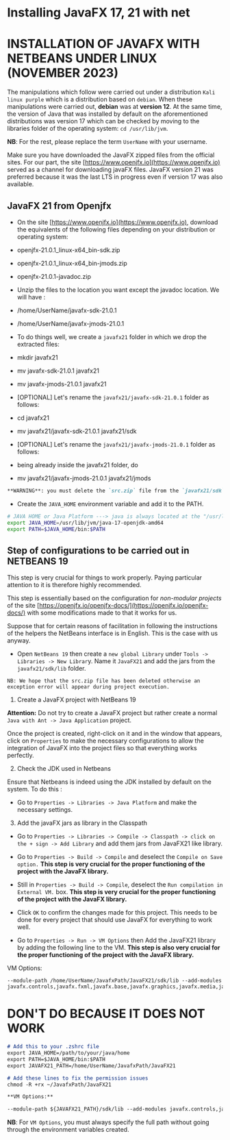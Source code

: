 # Installing JavaFX 17, 21 with net
# INSTALLATION OF JAVAFX WITH NETBEANS UNDER LINUX (NOVEMBER 2023)

The manipulations which follow were carried out under a distribution `Kali linux purple` which is a distribution based on `debian`.
When these manipulations were carried out, **debian** was at **version 12**. At the same time, the version of Java that was installed by default on the aforementioned distributions was version 17 which can be checked by moving to the libraries folder of the operating system: `cd /usr/lib/jvm`.

**NB**: For the rest, please replace the term `UserName` with your username.

Make sure you have downloaded the JavaFX zipped files from the official sites.
For our part, the site [https://www.openjfx.io](https://www.openjfx.io) served as a channel for downloading javaFX files.
JavaFX version 21 was preferred because it was the last LTS in progress even if version 17 was also available.

## JavaFX 21 from Openjfx
- On the site [https://www.openjfx.io](https://www.openjfx.io), download the equivalents of the following files depending on your distribution or operating system:
- openjfx-21.0.1_linux-x64_bin-sdk.zip
- openjfx-21.0.1_linux-x64_bin-jmods.zip
- openjfx-21.0.1-javadoc.zip

- Unzip the files to the location you want except the javadoc location. We will have :
- /home/UserName/javafx-sdk-21.0.1
- /home/UserName/javafx-jmods-21.0.1

- To do things well, we create a `javafx21` folder in which we drop the extracted files:
- mkdir javafx21
- mv javafx-sdk-21.0.1 javafx21
- mv javafx-jmods-21.0.1 javafx21

- [OPTIONAL] Let's rename the `javafx21/javafx-sdk-21.0.1` folder as follows:
- cd javafx21
- mv javafx21/javafx-sdk-21.0.1 javafx21/sdk
- [OPTIONAL] Let's rename the `javafx21/javafx-jmods-21.0.1` folder as follows:
- being already inside the javafx21 folder, do
- mv javafx21/javafx-jmods-21.0.1 javafx21/jmods

```markdown
**WARNING**: you must delete the `src.zip` file from the `javafx21/sdk` folder after the manipulations. But, never delete any of the `.so` files from the `javafx21/sdk/lib` folder otherwise errors will arise and the code will never run!
```
- Create the `JAVA_HOME` environment variable and add it to the PATH.

```bash
# JAVA HOME or Java Platform ---> java is always located at the "/usr/lib/jvm" path
export JAVA_HOME=/usr/lib/jvm/java-17-openjdk-amd64
export PATH=$JAVA_HOME/bin:$PATH
```

## Step of configurations to be carried out in NETBEANS 19

This step is very crucial for things to work properly. Paying particular attention to it is therefore highly recommended.

This step is essentially based on the configuration for *non-modular projects* of the site [https://openjfx.io/openjfx-docs/](https://openjfx.io/openjfx-docs/) with some modifications made to that it works for us.

Suppose that for certain reasons of facilitation in following the instructions of the helpers the NetBeans interface is in English. This is the case with us anyway.

- Open `NetBeans 19` then create a `new global Library` under `Tools -> Libraries -> New Librar`y. Name it
`JavaFX21` and add the jars from the `javafx21/sdk/lib` folder.

```
NB: We hope that the src.zip file has been deleted otherwise an exception error will appear during project execution.

```

1. Create a JavaFX project with NetBeans 19

**Attention:** Do not try to create a JavaFX project but rather create a normal `Java with Ant -> Java Application` project.

Once the project is created, right-click on it and in the window that appears, click on `Properties` to make the necessary configurations to allow the integration of JavaFX into the project files so that everything works perfectly.

2. Check the JDK used in Netbeans

Ensure that Netbeans is indeed using the JDK installed by default on the system.
To do this :
- Go to `Properties -> Libraries -> Java Platform` and make the necessary settings.

3. Add the javaFX jars as library in the Classpath

- Go to `Properties -> Libraries -> Compile -> Classpath -> click on the + sign -> Add Library` and add them
jars from JavaFX21 like library.

- Go to `Properties -> Build -> Compile` and deselect the `Compile on Save option.` **This step is very crucial for the proper functioning of the project with the JavaFX library.**

- Still in `Properties -> Build -> Compile`, deselect the `Run compilation in External VM.` box. **This step is very crucial for the proper functioning of the project with the JavaFX library.**

- Click `OK` to confirm the changes made for this project. This needs to be done for every project that should use JavaFX for everything to work well.

- Go to `Properties -> Run -> VM Options` then Add the JavaFX21 library by adding the following line to the VM.
**This step is also very crucial for the proper functioning of the project with the JavaFX library.**

VM Options:
```
--module-path /home/UserName/JavafxPath/JavaFX21/sdk/lib --add-modules javafx.controls,javafx.fxml,javafx.base,javafx.graphics,javafx.media,javafx.swing,javafx.web

```


# DON'T DO BECAUSE IT DOES NOT WORK

```markdown
# Add this to your .zshrc file
export JAVA_HOME=/path/to/your/java/home
export PATH=$JAVA_HOME/bin:$PATH
export JAVAFX21_PATH=/home/UserName/JavafxPath/JavaFX21

# Add these lines to fix the permission issues
chmod -R +rx ~/JavafxPath/JavaFX21

**VM Options:**

--module-path ${JAVAFX21_PATH}/sdk/lib --add-modules javafx.controls,javafx.fxml,javafx.base,javafx.graphics,javafx.media,javafx.swing,javafx.web

```

**NB**: For `VM Options`, you must always specify the full path without going through the environment variables created.
